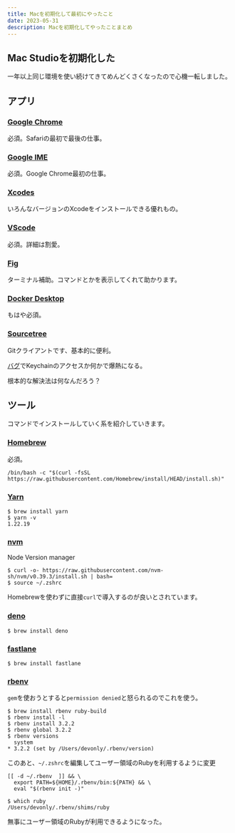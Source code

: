 ```yaml
---
title: Macを初期化して最初にやったこと 
date: 2023-05-31
description: Macを初期化してやったことまとめ 
---
```


## Mac Studioを初期化した

一年以上同じ環境を使い続けてきてめんどくさくなったので心機一転しました。

## アプリ

### [Google Chrome](https://www.google.com/chrome/)

必須。Safariの最初で最後の仕事。


### [Google IME](https://www.google.co.jp/ime/)

必須。Google Chrome最初の仕事。

### [Xcodes](https://www.xcodes.app/)

いろんなバージョンのXcodeをインストールできる優れもの。

### [VScode](https://code.visualstudio.com/)

必須。詳細は割愛。

### [Fig](https://fig.io/)

ターミナル補助。コマンドとかを表示してくれて助かります。


### [Docker Desktop](https://www.docker.com/products/docker-desktop/)

もはや必須。

### [Sourcetree](https://www.sourcetreeapp.com/)

Gitクライアントです、基本的に便利。

[バグ](https://qiita.com/katzueno/items/97222296337827f81ab0)でKeychainのアクセスか何かで爆熱になる。

根本的な解決法は何なんだろう？

## ツール

コマンドでインストールしていく系を紹介していきます。

### [Homebrew](https://brew.sh/)

必須。

```
/bin/bash -c "$(curl -fsSL https://raw.githubusercontent.com/Homebrew/install/HEAD/install.sh)"
```

### [Yarn](https://yarnpkg.com/)

```
$ brew install yarn
$ yarn -v
1.22.19
```

### [nvm](https://github.com/nvm-sh/nvm)

Node Version manager

```
$ curl -o- https://raw.githubusercontent.com/nvm-sh/nvm/v0.39.3/install.sh | bash=
$ source ~/.zshrc
```

Homebrewを使わずに直接`curl`で導入するのが良いとされています。

### [deno](https://deno.com/)

```
$ brew install deno
```

### [fastlane](https://fastlane.tools/)

```
$ brew install fastlane
```

### [rbenv]()

`gem`を使おうとすると`permission denied`と怒られるのでこれを使う。

```
$ brew install rbenv ruby-build
$ rbenv install -l
$ rbenv install 3.2.2
$ rbenv global 3.2.2
$ rbenv versions
  system
* 3.2.2 (set by /Users/devonly/.rbenv/version)
```

このあと、`~/.zshrc`を編集してユーザー領域のRubyを利用するように変更

```.zshrc
[[ -d ~/.rbenv  ]] && \
  export PATH=${HOME}/.rbenv/bin:${PATH} && \
  eval "$(rbenv init -)"
```

```
$ which ruby
/Users/devonly/.rbenv/shims/ruby
```

無事にユーザー領域のRubyが利用できるようになった。